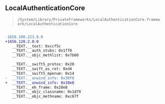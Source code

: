 ## LocalAuthenticationCore

> `/System/Library/PrivateFrameworks/LocalAuthenticationCore.framework/LocalAuthenticationCore`

```diff

-1656.100.223.0.0
+1656.120.2.0.0
   __TEXT.__text: 0xccf5c
   __TEXT.__auth_stubs: 0x1ff0
   __TEXT.__objc_methlist: 0x7b60

   __TEXT.__swift5_protos: 0x20
   __TEXT.__swift_as_ret: 0xd4
   __TEXT.__swift5_mpenum: 0x14
-  __TEXT.__unwind_info: 0x38f0
+  __TEXT.__unwind_info: 0x38e8
   __TEXT.__eh_frame: 0x20e8
   __TEXT.__objc_classname: 0x1d79
   __TEXT.__objc_methname: 0xc67f

```
